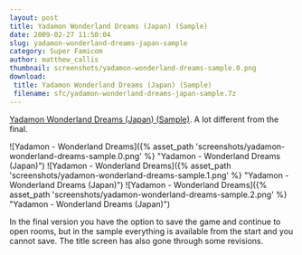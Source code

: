 ```yaml
---
layout: post
title: Yadamon Wonderland Dreams (Japan) (Sample)
date: 2009-02-27 11:50:04
slug: yadamon-wonderland-dreams-japan-sample
category: Super Famicom
author: matthew_callis
thumbnail: screenshots/yadamon-wonderland-dreams-sample.0.png
download:
 title: Yadamon Wonderland Dreams (Japan) (Sample)
 filename: sfc/yadamon-wonderland-dreams-japan-sample.7z
---
```


[Yadamon Wonderland Dreams (Japan) (Sample)](https://superfamicom.org/info/yadamon-wonderland-dreams/ "Yadamon - Wonderland Dreams ROM"). A lot different from the final.

![Yadamon - Wonderland Dreams]({% asset_path 'screenshots/yadamon-wonderland-dreams-sample.0.png' %} "Yadamon - Wonderland Dreams (Japan)")
![Yadamon - Wonderland Dreams]({% asset_path 'screenshots/yadamon-wonderland-dreams-sample.1.png' %} "Yadamon - Wonderland Dreams (Japan)")
![Yadamon - Wonderland Dreams]({% asset_path 'screenshots/yadamon-wonderland-dreams-sample.2.png' %} "Yadamon - Wonderland Dreams (Japan)")

In the final version you have the option to save the game and continue to open rooms, but in the sample everything is available from the start and you cannot save. The title screen has also gone through some revisions.
